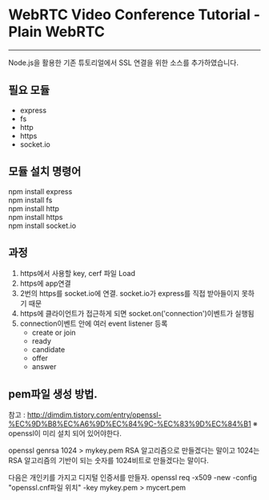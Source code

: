 # WebRTC Video Conference Tutorial - Plain WebRTC
---
Node.js을 활용한 기존 튜토리얼에서 SSL 연결을 위한 소스를 추가하였습니다.

## 필요 모듈
- express
- fs
- http
- https
- socket.io

## 모듈 설치 명령어
npm install express <br>
npm install fs <br>
npm install http <br>
npm install https <br>
npm install socket.io <br>


## 과정
1. https에서 사용할 key, cerf 파일 Load
2. https에 app연결
3. 2번의 https를 socket.io에 연결. socket.io가 express를 직접 받아들이지 못하기 때문
4. https에 클라이언트가 접근하게 되면 socket.on('connection')이벤트가 실행됨
5. connection이벤트 안에 여러 event listener 등록
	- create or join
	- ready
	- candidate
	- offer
	- answer


## pem파일 생성 방법.
참고 : http://dimdim.tistory.com/entry/openssl-%EC%9D%B8%EC%A6%9D%EC%84%9C-%EC%83%9D%EC%84%B1
※ openssl이 미리 설치 되어 있어야한다.

openssl genrsa 1024 > mykey.pem
RSA 알고리즘으로 만들겠다는 말이고 1024는 RSA 알고리즘의 기반이 되는 숫자를 1024비트로 만들겠다는 말이다.

다음은 개인키를 가지고 디지털 인증서를 만들자.
openssl req -x509 -new -config "openssl.cnf파일 위치" -key mykey.pem > mycert.pem